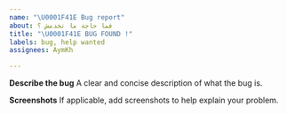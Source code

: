 ```yaml
---
name: "\U0001F41E Bug report"
about: فما حاجة ما تخدمش ؟
title: "\U0001F41E BUG FOUND !"
labels: bug, help wanted
assignees: AymKh

---
```


**Describe the bug**
A clear and concise description of what the bug is.

**Screenshots**
If applicable, add screenshots to help explain your problem.
